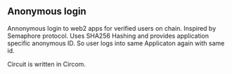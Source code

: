 ## Anonymous login
Annonymous login to web2 apps for verified users on chain. Inspired by Semaphore protocol. Uses SHA256 Hashing and provides application specific anonymous ID. So user logs into same Applicaton again with same id. 

Circuit is written in Circom.